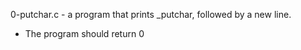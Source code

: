 0-putchar.c -  a program that prints _putchar, followed by a new line.

* The program should return 0 